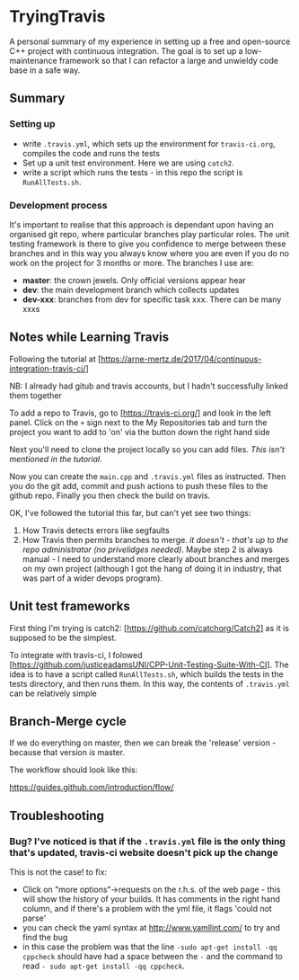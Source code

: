 # TryingTravis

A personal summary of my experience in setting up a free and open-source C++ project with continuous integration. The goal is to set up a low-maintenance framework so that I can refactor a large and unwieldy code base in a safe way. 

## Summary

### Setting up

- write `.travis.yml`, which sets up the environment for `travis-ci.org`, compiles the code and runs the tests
- Set up a unit test environment. Here we are using `catch2`.
- write a script which runs the tests - in this repo the script is `RunAllTests.sh`. 


### Development process

It's important to realise that this approach is dependant upon having an organised git repo, where particular branches play particular roles. The unit testing framework is there to give you confidence to merge between these branches and in this way you always know where you are even if you do no work on the project for 3 months or more. The branches I use are: 

- **master**: the crown jewels. Only official versions appear hear
- **dev**: the main development branch which collects updates
- **dev-xxx**: branches from dev for specific task xxx. There can be many xxxs

## Notes while Learning Travis

Following the tutorial at [https://arne-mertz.de/2017/04/continuous-integration-travis-ci/]

NB: I already had gitub and travis accounts, but I hadn't successfully linked them together

To add a repo to Travis, go to [https://travis-ci.org/] and look in the left panel. Click on the `+` sign next to the My Repositories tab and turn the project you want to add to 'on' via the button down the right hand side

Next you'll need to clone the project locally so you can add files. *This isn't mentioned in the tutorial*. 

Now you can create the `main.cpp` and `.travis.yml` files as instructed. Then you do the git add, commit and push actions to push these files to the github repo. Finally you then check the build on travis. 

OK, I've followed the tutorial this far, but can't yet see two things:

1. How Travis detects errors like segfaults
2. How Travis then permits branches to merge. *it doesn't - that's up to the repo administrator (no privelidges needed)*. Maybe step 2 is always manual - I need to understand more clearly about branches and merges on my own project (although I got the hang of doing it in industry, that was part of a wider devops program). 

## Unit test frameworks

First thing I'm trying is catch2: [https://github.com/catchorg/Catch2] as it is supposed to be the simplest. 

To integrate with travis-ci, I folowed [https://github.com/justiceadamsUNI/CPP-Unit-Testing-Suite-With-CI]. The idea is to have a script called `RunAllTests.sh`, which builds the tests in the tests directory, and then runs them. In this way, the contents of `.travis.yml` can be relatively simple

## Branch-Merge cycle

If we do everything on master, then we can break the 'release' version - because that version *is* master. 

The workflow should look like this: 

https://guides.github.com/introduction/flow/



## Troubleshooting

### Bug? I've noticed is that if the `.travis.yml` file is the only thing that's updated, travis-ci website doesn't pick up the change

This is not the case! to fix: 

- Click on "more options"->requests on the r.h.s. of the web page - this will show the history of your builds. It has comments in the right hand column, and if there's a problem with the yml file, it flags 'could not parse'
- you can check the yaml syntax at http://www.yamllint.com/ to try and find the bug
- in this case the problem was that the line `-sudo apt-get install -qq cppcheck` should have had a space between the `-` and the command to read `- sudo apt-get install -qq cppcheck`. 
